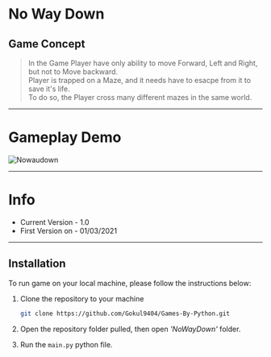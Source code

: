 # No Way Down
## Game Concept
>In the Game Player have only ability to move Forward, Left and Right, but not to Move backward. \
> Player is trapped on a Maze, and it needs have to esacpe from it to save it's life. \
> To do so, the Player cross many different mazes in the same world.

---
# Gameplay Demo
![Nowaudown](https://user-images.githubusercontent.com/71085729/199325783-3ee9f599-9b09-4a5c-a1a9-00d432d9abff.gif)


<!-- ---
## Screen-Shots of the Game
### Home Screen
![Home](https://user-images.githubusercontent.com/71085729/110248562-d2e5d900-7f97-11eb-8ccc-ca07accbf024.png)

### Main Game Screen
![level](https://user-images.githubusercontent.com/71085729/110248610-07f22b80-7f98-11eb-9d5c-0b0660a47b19.png)

### Level Up Screen
![levelup](https://user-images.githubusercontent.com/71085729/110248631-1e988280-7f98-11eb-973c-184708f6a923.png)

### Final/Finish Screen
![final](https://user-images.githubusercontent.com/71085729/110248647-34a64300-7f98-11eb-95dd-d8337a4ad026.png)
 -->

---
# Info
- Current Version - 1.0
- First Version on - 01/03/2021
---
## Installation

To run game on your local machine, please follow the instructions below:

1. Clone the repository to your machine

   ```bash
   git clone https://github.com/Gokul9404/Games-By-Python.git
   ```
2. Open the repository folder pulled, then open *'NoWayDown'* folder. 

3. Run the ```main.py``` python file.